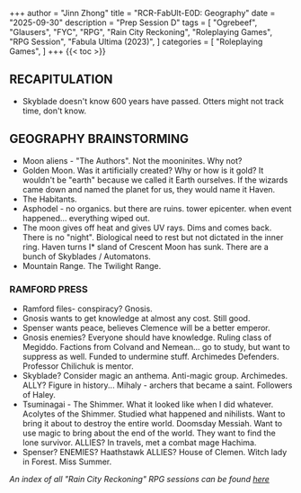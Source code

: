 +++
author = "Jinn Zhong"
title = "RCR-FabUlt-E0D: Geography"
date = "2025-09-30"
description = "Prep Session D"
tags = [
    "Ogrebeef",
    "Glausers",
    "FYC",
    "RPG",
    "Rain City Reckoning",
    "Roleplaying Games",
    "RPG Session",
    "Fabula Ultima (2023)",
]
categories = [
    "Roleplaying Games",
]
+++
{{< toc >}}

## RECAPITULATION
* Skyblade doesn't know 600 years have passed. Otters might not track time, don't know.

## GEOGRAPHY BRAINSTORMING
* Moon aliens - "The Authors". Not the mooninites. Why not?
* Golden Moon. Was it artificially created? Why or how is it gold? It wouldn't be "earth" because we called it Earth ourselves. If the wizards came down and named the planet for us, they would name it Haven.
* The Habitants. 
* Asphodel - no organics. but there are ruins. tower epicenter. when event happened... everything wiped out.
* The moon gives off heat and gives UV rays. Dims and comes back. There is no "night". Biological need to rest but not dictated in the inner ring. Haven turns
I* sland of Crescent Moon has sunk. There are a bunch of Skyblades / Automatons.
* Mountain Range. The Twilight Range.

### RAMFORD PRESS
* Ramford files- conspiracy? Gnosis.
* Gnosis wants to get knowledge at almost any cost. Still good.
* Spenser wants peace, believes Clemence will be a better emperor.
* Gnosis enemies? Everyone should have knowledge. Ruling class of Megiddo. Factions from Colvand and Nemean... go to study, but want to suppress as well. Funded to undermine stuff. Archimedes Defenders. Professor Chilichuk is mentor.
* Skyblade? Consider magic an anthema. Anti-magic group. Archimedes. ALLY? Figure in history... Mihaly - archers that became a saint. Followers of Haley.
* Tsuminagai - The Shimmer. What it looked like when I did whatever. Acolytes of the Shimmer. Studied what happened and nihilists. Want to bring it about to destroy the entire world. Doomsday Messiah. Want to use magic to bring about the end of the world. They want to find the lone survivor. ALLIES?  In travels, met a combat mage Hachima.
* Spenser? ENEMIES? Haathstawk ALLIES? House of Clemen. Witch lady in Forest. Miss Summer.
  
_An index of all "Rain City Reckoning" RPG sessions can be found [here](https://journal.jinnzhong.com/tags/rain-city-reckoning/)_
